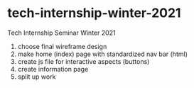 # tech-internship-winter-2021
Tech Internship Seminar Winter 2021

1. choose final wireframe design
2. make home (index) page with standardized nav bar (html)
3. create js file for interactive aspects (buttons)
4. create information page
5. split up work
